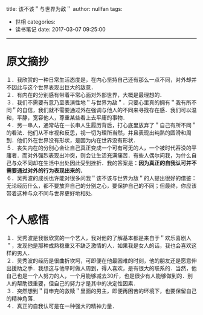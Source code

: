 title: 该不该＂与世界为敌＂
author: nullfan
tags:
  - 世相
categories:
  - 读书笔记
date: 2017-03-07 09:25:00
---
# 原文摘抄
１．我欣赏的一种日常生活态度是，在内心坚持自己还有那么一点不同，对外却并不因此与这个世界表现出巨大的敌意．  
２．有内在的分别感有带着平常心面对外部世界，大概是最理想的．  
３．我们不需要有意乃至表演性地＂与世界为敌＂．只要心里真的拥有＂我有所不同＂的自信，我们就不需要通过外在强调与他人的不同来寻找存在感．我们可以温和，平静，宽容他人，尊重某些看上去平庸的事物．  
４．另一串人，通常站在一长串人生履历背后，打心底里放弃了＂自己有所不同＂的看法．他们从不审视和反思，视一切为理所当然，并且表现出纯熟的圆滑和周到．他们外在世界没有形状，是因为内在世界没有形状．  
５．丧失内在的分别心会让自己真正变成一个可有可无的人，一个被时代吞没的平庸者．而对外强烈表现出冲突，则会让生活充满痛苦．有些人偶尔问我，为什么自己与众不同却在生活中出处因此受到挫折．我的答案是：**因为真正的自我认可并不需要通过对外的行为表现出来的．**  
６．吴秀波的成长也许能对很多问我＂该不该与世界为敌＂的人提出很好的借鉴：无论经历什么，都不要放弃自己的分别之心，要保护自己的不同；但最终，你应该带着这种与众不同与世界更好地相处.  
# 个人感悟  
１．吴秀波是我很欣赏的一个艺人，我对他的了解基本都是来自于＂欢乐喜剧人＂，发现他是那种成熟稳重又不缺乏激情的人．如果我是女人的话，我也会喜欢这样的男人．  
２．吴秀波的经历是很曲折坎坷，可即便在他最困难的时刻，他的朋友还是愿意伸出援助之手．我想这与他平时做人周到，得人喜欢，是有很大的联系的．当然，他自己也是一个人努力的人，一个月能够减去30斤，也是很少有人能够做到的．别人的帮助很重要，但自己的努力才是其中的决定性因素．  
３．突然想到＂肖申克的救赎＂里面的男主，即便再困苦的环境下，也要保留自己的精神角落．  
４．真正的自我认可是在一种强大的精神力量．
